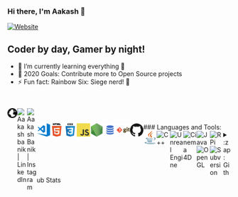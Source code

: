 ### Hi there, I'm Aakash 👋

[![Website](https://img.shields.io/website?label=aakashbanik.me&style=for-the-badge&url=https%3A%2F%2Fcodestackr.com)](https://aakashbanik.me)

## Coder by day, Gamer by night! 

- 🌱 I’m currently learning everything 🤣
- 🥅 2020 Goals: Contribute more to Open Source projects
- ⚡ Fun fact: Rainbow Six: Siege nerd! 🤣

<br />

[<img align="left" alt="aakashbanik.me" width="22px" src="https://raw.githubusercontent.com/iconic/open-iconic/master/svg/globe.svg" />][website]
[<img align="left" alt="Aakashbanik | LinkedIn" width="22px" src="https://cdn.jsdelivr.net/npm/simple-icons@v3/icons/linkedin.svg" />][linkedin]
[<img align="left" alt="AakashBanik | Instagram" width="22px" src="https://cdn.jsdelivr.net/npm/simple-icons@v3/icons/instagram.svg" />][instagram]

<br />
<br />
### Languages and Tools:

<img align="left" alt="Visual Studio Code" width="30px" src="https://raw.githubusercontent.com/github/explore/80688e429a7d4ef2fca1e82350fe8e3517d3494d/topics/visual-studio-code/visual-studio-code.png" />
<img align="left" alt="HTML5" width="30px" src="https://raw.githubusercontent.com/github/explore/80688e429a7d4ef2fca1e82350fe8e3517d3494d/topics/html/html.png" />
<img align="left" alt="CSS3" width="30px" src="https://raw.githubusercontent.com/github/explore/80688e429a7d4ef2fca1e82350fe8e3517d3494d/topics/css/css.png" />
<img align="left" alt="JavaScript" width="30px" src="https://raw.githubusercontent.com/github/explore/80688e429a7d4ef2fca1e82350fe8e3517d3494d/topics/javascript/javascript.png" />
<img align="left" alt="Node.js" width="30px" src="https://raw.githubusercontent.com/github/explore/80688e429a7d4ef2fca1e82350fe8e3517d3494d/topics/nodejs/nodejs.png" />
<img align="left" alt="SQL" width="30px" src="https://raw.githubusercontent.com/github/explore/80688e429a7d4ef2fca1e82350fe8e3517d3494d/topics/sql/sql.png" />
<img align="left" alt="Git" width="30px" src="https://raw.githubusercontent.com/github/explore/80688e429a7d4ef2fca1e82350fe8e3517d3494d/topics/git/git.png" />
<img align="left" alt="GitHub" width="30px" src="https://raw.githubusercontent.com/github/explore/78df643247d429f6cc873026c0622819ad797942/topics/github/github.png" />
<img align="left" alt="Terminal" width="30px" src="https://raw.githubusercontent.com/github/explore/80688e429a7d4ef2fca1e82350fe8e3517d3494d/topics/java/java.png" />
<img align="left" alt="C++" width="30px" src="https://cdn.jsdelivr.net/npm/simple-icons@v3/icons/cplusplus.svg" />
<img align="left" alt="Unreal Engine" width="30px" src="https://cdn.jsdelivr.net/npm/simple-icons@v3/icons/unrealengine.svg" />
<img align="left" alt="Cinema 4D" width="30px" src="https://cdn.jsdelivr.net/npm/simple-icons@v3/icons/cinema4d.svg" />
<img align="left" alt="Java" width="30px" src="https://cdn.jsdelivr.net/npm/simple-icons@v3/icons/java.svg" />
<img align="left" alt="R Pi" width="30px" src="https://cdn.jsdelivr.net/npm/simple-icons@v3/icons/raspberrypi.svg" />
<img align="left" alt="OpenGL" width="30px" src="https://cdn.jsdelivr.net/npm/simple-icons@v3/icons/opengl.svg" />
<img align="left" alt="Subversion" width="30px" src="https://cdn.jsdelivr.net/npm/simple-icons@v3/icons/subversion.svg" />

<br />

<details>
  <summary>:zap: Github Stats</summary>

  <img align="left" alt="AakashBanik's Github Stats" src="https://github-readme-stats.codestackr.vercel.app/api?username=AakashBanik&show_icons=true&hide_border=true" />

</details>



[website]: https://aakashbanik.me
[instagram]: https://instagram.com/aakash_banik
[linkedin]: https://www.linkedin.com/in/aakash-banik/
